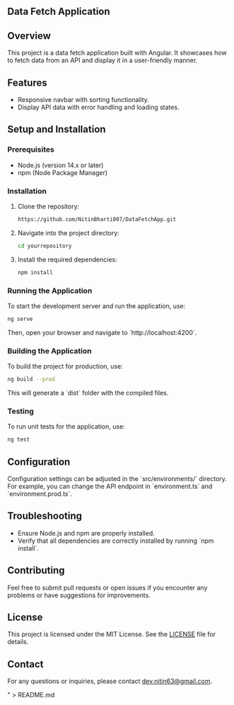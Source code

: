 ## Data Fetch Application

## Overview
This project is a data fetch application built with Angular. It showcases how to fetch data from an API and display it in a user-friendly manner.

## Features
- Responsive navbar with sorting functionality.
- Display API data with error handling and loading states.

## Setup and Installation

### Prerequisites
- Node.js (version 14.x or later)
- npm (Node Package Manager)

### Installation
1. Clone the repository:
    ```bash
    https://github.com/NitinBharti007/DataFetchApp.git
    ```
2. Navigate into the project directory:
    ```bash
    cd yourrepository
    ```
3. Install the required dependencies:
    ```bash
    npm install
    ```

### Running the Application
To start the development server and run the application, use:
```bash
ng serve
```
Then, open your browser and navigate to \`http://localhost:4200\`.

### Building the Application
To build the project for production, use:
```bash
ng build --prod
```
This will generate a \`dist\` folder with the compiled files.

### Testing
To run unit tests for the application, use:
```bash
ng test
```

## Configuration
Configuration settings can be adjusted in the \`src/environments/\` directory. For example, you can change the API endpoint in \`environment.ts\` and \`environment.prod.ts\`.

## Troubleshooting
- Ensure Node.js and npm are properly installed.
- Verify that all dependencies are correctly installed by running \`npm install\`.

## Contributing
Feel free to submit pull requests or open issues if you encounter any problems or have suggestions for improvements.

## License
This project is licensed under the MIT License. See the [LICENSE](LICENSE) file for details.

## Contact
For any questions or inquiries, please contact dev.nitin63@gmail.com.

" > README.md

